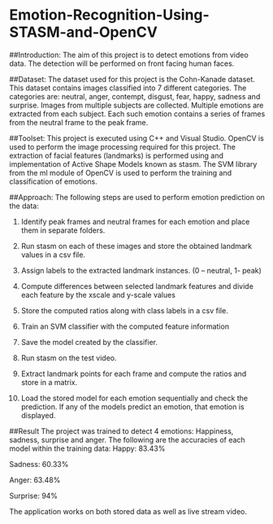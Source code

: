 # Emotion-Recognition-Using-STASM-and-OpenCV

##Introduction:
The aim of this project is to detect emotions from video data. The detection will be performed on
front facing human faces.

##Dataset:
The dataset used for this project is the Cohn-Kanade dataset. This dataset contains images
classified into 7 different categories. The categories are: neutral, anger, contempt, disgust, fear,
happy, sadness and surprise. Images from multiple subjects are collected. Multiple emotions are
extracted from each subject. Each such emotion contains a series of frames from the neutral frame
to the peak frame.

##Toolset:
This project is executed using C++ and Visual Studio. OpenCV is used to perform the image
processing required for this project. The extraction of facial features (landmarks) is performed
using and implementation of Active Shape Models known as stasm. The SVM library from the ml
module of OpenCV is used to perform the training and classification of emotions.

##Approach:
The following steps are used to perform emotion prediction on the data:
1. Identify peak frames and neutral frames for each emotion and place them in separate
folders.

2. Run stasm on each of these images and store the obtained landmark values in a csv file.

3. Assign labels to the extracted landmark instances. (0 – neutral, 1- peak)

4. Compute differences between selected landmark features and divide each feature by the xscale
and y-scale values

5. Store the computed ratios along with class labels in a csv file.

6. Train an SVM classifier with the computed feature information

7. Save the model created by the classifier.

8. Run stasm on the test video.

9. Extract landmark points for each frame and compute the ratios and store in a matrix.

10. Load the stored model for each emotion sequentially and check the prediction. If any of the models predict an emotion, that emotion is displayed.

##Result
The project was trained to detect 4 emotions: Happiness, sadness, surprise and anger.
The following are the accuracies of each model within the training data:
Happy: 83.43%

Sadness: 60.33%

Anger: 63.48%

Surprise: 94%

The application works on both stored data as well as live stream video.
